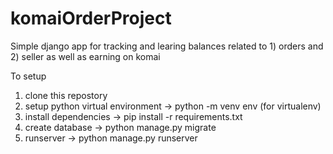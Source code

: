 # komaiOrderProject

Simple django app for tracking and learing balances related to 1) orders and 2) seller as well as earning on komai

To setup
1) clone this repostory 
2) setup python virtual environment -> python -m venv env (for virtualenv)
3) install dependencies -> pip install -r requirements.txt
4) create database -> python manage.py migrate
5) runserver -> python manage.py runserver
